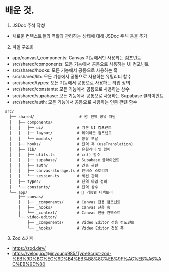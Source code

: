 # 배운 것.
1. JSDoc 주석 작성
- 새로운 컨텍스트들의 역할과 관리하는 상태에 대해 JSDoc 주석 등을 추가
2. 파일 구조화
 - app/canvas/_components: Canvas 기능에서만 사용되는 컴포넌트
 - src/shared/components: 모든 기능에서 공통으로 사용하는 UI 컴포넌트
 - src/shared/hooks: 모든 기능에서 공통으로 사용하는 훅
 - src/shared/lib: 모든 기능에서 공통으로 사용하는 유틸리티 함수
 - src/shared/types: 모든 기능에서 공통으로 사용하는 타입 정의
 - src/shared/constants: 모든 기능에서 공통으로 사용하는 상수
 - src/shared/supabase: 모든 기능에서 공통으로 사용하는 Supabase 클라이언트
 - src/shared/auth: 모든 기능에서 공통으로 사용하는 인증 관련 함수

```
src/
  ├── shared/                    # 📦 전역 공유 자원
  │   ├── components/
  │   │   ├── ui/               # 기본 UI 컴포넌트
  │   │   ├── layout/           # 레이아웃 컴포넌트
  │   │   └── modals/           # 공유 모달
  │   ├── hooks/                # 전역 훅 (useTranslation)
  │   ├── lib/                  # 유틸리티 및 헬퍼
  │   │   ├── utils.ts          # cn() 함수
  │   │   ├── supabase/         # Supabase 클라이언트
  │   │   ├── auth/             # 인증 관련
  │   │   ├── canvas-storage.ts # 캔버스 스토리지
  │   │   └── session.ts        # 세션 관리
  │   ├── types/                # 전역 타입 정의
  │   └── constants/            # 전역 상수
  └── app/                      # 🎯 기능별 디렉토리
      ├── canvas/
      │   ├── _components/      # Canvas 전용 컴포넌트
      │   ├── _hooks/           # Canvas 전용 훅
      │   └── _context/         # Canvas 전용 컨텍스트
      └── video-editor/
          ├── _components/      # Video Editor 전용 컴포넌트
          └── _hooks/           # Video Editor 전용 훅
```

3. Zod 스키마
- https://zod.dev/
- https://velog.io/@jinyoung985/TypeScript-zod-%EB%9D%BC%EC%9D%B4%EB%B8%8C%EB%9F%AC%EB%A6%AC%EB%9E%80
